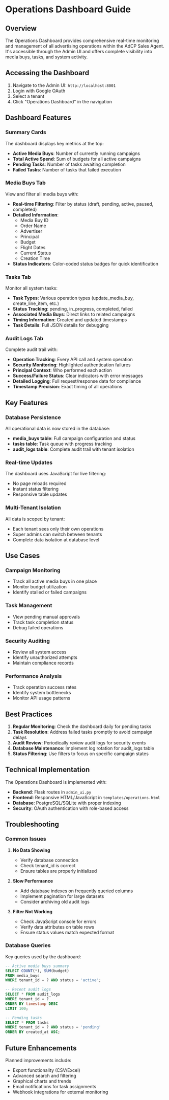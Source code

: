 # Operations Dashboard Guide

## Overview

The Operations Dashboard provides comprehensive real-time monitoring and management of all advertising operations within the AdCP Sales Agent. It's accessible through the Admin UI and offers complete visibility into media buys, tasks, and system activity.

## Accessing the Dashboard

1. Navigate to the Admin UI: `http://localhost:8001`
2. Login with Google OAuth
3. Select a tenant
4. Click "Operations Dashboard" in the navigation

## Dashboard Features

### Summary Cards

The dashboard displays key metrics at the top:
- **Active Media Buys**: Number of currently running campaigns
- **Total Active Spend**: Sum of budgets for all active campaigns
- **Pending Tasks**: Number of tasks awaiting completion
- **Failed Tasks**: Number of tasks that failed execution

### Media Buys Tab

View and filter all media buys with:
- **Real-time Filtering**: Filter by status (draft, pending, active, paused, completed)
- **Detailed Information**: 
  - Media Buy ID
  - Order Name
  - Advertiser
  - Principal
  - Budget
  - Flight Dates
  - Current Status
  - Creation Time
- **Status Indicators**: Color-coded status badges for quick identification

### Tasks Tab

Monitor all system tasks:
- **Task Types**: Various operation types (update_media_buy, create_line_item, etc.)
- **Status Tracking**: pending, in_progress, completed, failed
- **Associated Media Buys**: Direct links to related campaigns
- **Timing Information**: Created and updated timestamps
- **Task Details**: Full JSON details for debugging

### Audit Logs Tab

Complete audit trail with:
- **Operation Tracking**: Every API call and system operation
- **Security Monitoring**: Highlighted authentication failures
- **Principal Context**: Who performed each action
- **Success/Failure Status**: Clear indicators with error messages
- **Detailed Logging**: Full request/response data for compliance
- **Timestamp Precision**: Exact timing of all operations

## Key Features

### Database Persistence

All operational data is now stored in the database:
- **media_buys table**: Full campaign configuration and status
- **tasks table**: Task queue with progress tracking
- **audit_logs table**: Complete audit trail with tenant isolation

### Real-time Updates

The dashboard uses JavaScript for live filtering:
- No page reloads required
- Instant status filtering
- Responsive table updates

### Multi-Tenant Isolation

All data is scoped by tenant:
- Each tenant sees only their own operations
- Super admins can switch between tenants
- Complete data isolation at database level

## Use Cases

### Campaign Monitoring
- Track all active media buys in one place
- Monitor budget utilization
- Identify stalled or failed campaigns

### Task Management
- View pending manual approvals
- Track task completion status
- Debug failed operations

### Security Auditing
- Review all system access
- Identify unauthorized attempts
- Maintain compliance records

### Performance Analysis
- Track operation success rates
- Identify system bottlenecks
- Monitor API usage patterns

## Best Practices

1. **Regular Monitoring**: Check the dashboard daily for pending tasks
2. **Task Resolution**: Address failed tasks promptly to avoid campaign delays
3. **Audit Review**: Periodically review audit logs for security events
4. **Database Maintenance**: Implement log rotation for audit_logs table
5. **Status Filtering**: Use filters to focus on specific campaign states

## Technical Implementation

The Operations Dashboard is implemented with:
- **Backend**: Flask routes in `admin_ui.py`
- **Frontend**: Responsive HTML/JavaScript in `templates/operations.html`
- **Database**: PostgreSQL/SQLite with proper indexing
- **Security**: OAuth authentication with role-based access

## Troubleshooting

### Common Issues

1. **No Data Showing**
   - Verify database connection
   - Check tenant_id is correct
   - Ensure tables are properly initialized

2. **Slow Performance**
   - Add database indexes on frequently queried columns
   - Implement pagination for large datasets
   - Consider archiving old audit logs

3. **Filter Not Working**
   - Check JavaScript console for errors
   - Verify data attributes on table rows
   - Ensure status values match expected format

### Database Queries

Key queries used by the dashboard:

```sql
-- Active media buys summary
SELECT COUNT(*), SUM(budget) 
FROM media_buys 
WHERE tenant_id = ? AND status = 'active';

-- Recent audit logs
SELECT * FROM audit_logs 
WHERE tenant_id = ? 
ORDER BY timestamp DESC 
LIMIT 100;

-- Pending tasks
SELECT * FROM tasks 
WHERE tenant_id = ? AND status = 'pending'
ORDER BY created_at ASC;
```

## Future Enhancements

Planned improvements include:
- Export functionality (CSV/Excel)
- Advanced search and filtering
- Graphical charts and trends
- Email notifications for task assignments
- Webhook integrations for external monitoring
